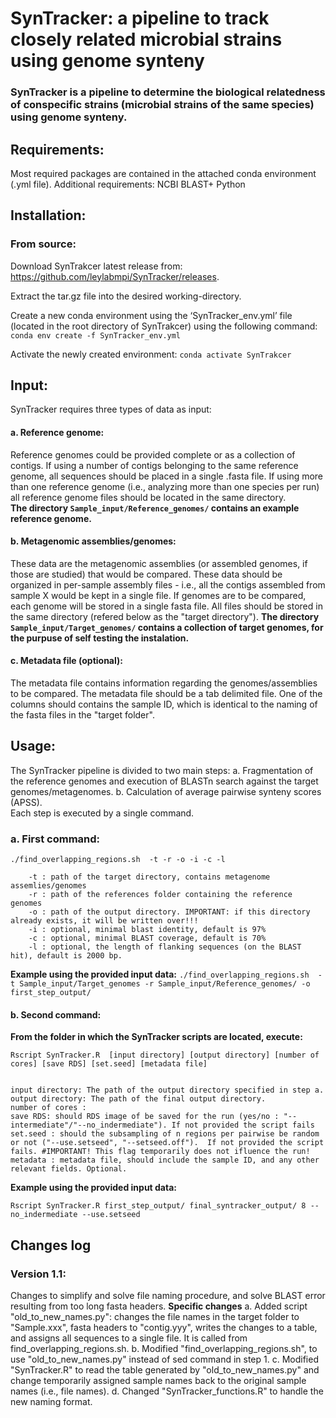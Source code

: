 
# SynTracker: a pipeline to track closely related microbial strains using genome synteny
### SynTracker is a pipeline to determine the biological relatedness of conspecific strains (microbial strains of the same species) using genome synteny.
 

## Requirements: 
Most required packages are contained in the attached conda environment (.yml file).
Additional requirements:
NCBI BLAST+
Python

## Installation:
### From source:
Download SynTrakcer latest release from: https://github.com/leylabmpi/SynTracker/releases.

Extract the tar.gz file into the desired working-directory.

Create a new conda environment using the ‘SynTracker_env.yml’ file (located in the root directory of SynTrakcer) using the following command:
      `conda env create -f SynTracker_env.yml`

Activate the newly created environment: 
      `conda activate SynTrakcer`


## Input:
SynTracker requires  three types of data as input:  
#### a.	Reference genome: 
Reference genomes could be provided complete or as a collection of contigs. If using a number of contigs belonging to the same reference genome, all sequences should be placed in a single .fasta file. 
If using more than one reference genome (i.e., analyzing more than one species per run) all reference genome files should be located in the same directory.  
**The directory `Sample_input/Reference_genomes/` contains an example reference genome.**
#### b.	Metagenomic assemblies/genomes: 
These data are the metagenomic assemblies (or assembled genomes, if those are studied) that would be compared.
These data should be organized in per-sample assembly files - i.e., all the contigs assembled from sample X would be kept in a single file. If genomes are to be compared, each genome will be stored in a single fasta file. 
All files should be stored in the same directory (refered below as the "target directory"). 
**The directory `Sample_input/Target_genomes/` contains a collection of target genomes, for the purpuse of self testing the instalation.**
   
#### c.	Metadata file (optional): 
The metadata file contains information regarding the genomes/assemblies to be compared. 
The metadata file should be a tab delimited file. One of the columns should contains the sample ID, which is identical to the naming of the fasta files in the "target folder".

## Usage: 

The SynTracker pipeline is divided to two main steps:
a. Fragmentation of the reference genomes and execution of BLASTn search against the target genomes/metagenomes.
b. Calculation of average pairwise synteny scores (APSS).  
Each step is executed by a single command. 

### a. First command: 
```
./find_overlapping_regions.sh  -t -r -o -i -c -l 
```

        -t : path of the target directory, contains metagenome assemlies/genomes
        -r : path of the references folder containing the reference genomes 
        -o : path of the output directory. IMPORTANT: if this directory already exists, it will be written over!!!  
        -i : optional, minimal blast identity, default is 97%
        -c : optional, minimal BLAST coverage, default is 70%
        -l : optional, the length of flanking sequences (on the BLAST hit), default is 2000 bp. 

**Example using the provided input data:**
`./find_overlapping_regions.sh  -t Sample_input/Target_genomes -r Sample_input/Reference_genomes/ -o first_step_output/`

#### b.	Second command:
**From the folder in which the SynTracker scripts are located, execute:**
```
Rscript SynTracker.R  [input directory] [output directory] [number of cores] [save RDS] [set.seed] [metadata file]
```
```

input directory: The path of the output directory specified in step a. 
output directory: The path of the final output directory.
number of cores : 
save RDS: should RDS image of be saved for the run (yes/no : "--intermediate"/"--no_indermediate"). If not provided the script fails
set.seed : should the subsampling of n regions per pairwise be random or not ("--use.setseed", "--setseed.off").  If not provided the script fails. #IMPORTANT! This flag temporarily does not ifluence the run!
metadata : metadata file, should include the sample ID, and any other relevant fields. Optional.  
```
**Example using the provided input data:**

`Rscript SynTracker.R first_step_output/ final_syntracker_output/ 8 --no_indermediate --use.setseed`


## Changes log
### Version 1.1:
Changes to simplify and solve file naming procedure, and solve BLAST error resulting from too long fasta headers. 
**Specific changes**
a. Added script "old_to_new_names.py": changes the file names in the target folder to "Sample.xxx", fasta headers to "contig.yyy", writes the changes to a table, and assigns all sequences to a single file. It is called from find_overlapping_regions.sh.
b. Modified "find_overlapping_regions.sh", to use "old_to_new_names.py" instead of sed command in step 1. 
c. Modified "SynTracker.R" to read the table generated by "old_to_new_names.py" and change temporarily assigned sample names back to the original sample names (i.e., file names). 
d. Changed "SynTracker_functions.R" to handle the new naming format. 